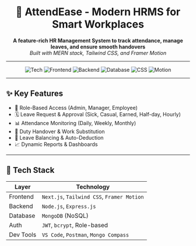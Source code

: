 <h1 align="center">
  💼 AttendEase - Modern HRMS for Smart Workplaces
</h1>

<p align="center">
  <b>A feature-rich HR Management System to track attendance, manage leaves, and ensure smooth handovers</b><br/>
  <i>Built with MERN stack, Tailwind CSS, and Framer Motion</i>
</p>

---

<div align="center">

![Tech](https://img.shields.io/badge/Stack-MERN-blueviolet?style=for-the-badge&logo=javascript)
![Frontend](https://img.shields.io/badge/Frontend-Next.js-black?style=for-the-badge&logo=next.js)
![Backend](https://img.shields.io/badge/Backend-Express.js-darkgreen?style=for-the-badge&logo=express)
![Database](https://img.shields.io/badge/Database-MongoDB-green?style=for-the-badge&logo=mongodb)
![CSS](https://img.shields.io/badge/CSS-Tailwind-blue?style=for-the-badge&logo=tailwindcss)
![Motion](https://img.shields.io/badge/Animations-Framer%20Motion-pink?style=for-the-badge&logo=framer)

</div>

---

## ✨ Key Features

- 👥 Role-Based Access (Admin, Manager, Employee)
- 🗓️ Leave Request & Approval (Sick, Casual, Earned, Half-day, Hourly)
- 📊 Attendance Monitoring (Daily, Weekly, Monthly)
- 🔁 Duty Handover & Work Substitution
- 🧮 Leave Balancing & Auto-Deduction
- 📈 Dynamic Reports & Dashboards

---

## 🔧 Tech Stack

| Layer       | Technology                    |
|------------|-------------------------------|
| Frontend    | `Next.js`, `Tailwind CSS`, `Framer Motion` |
| Backend     | `Node.js`, `Express.js`       |
| Database    | `MongoDB` (NoSQL)             |
| Auth        | `JWT`, `bcrypt`, Role-based   |
| Dev Tools   | `VS Code`, `Postman`, `Mongo Compass` |


